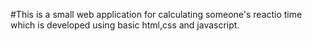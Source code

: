 #This is a small web application for calculating someone's reactio time which is developed using basic html,css and javascript. 
